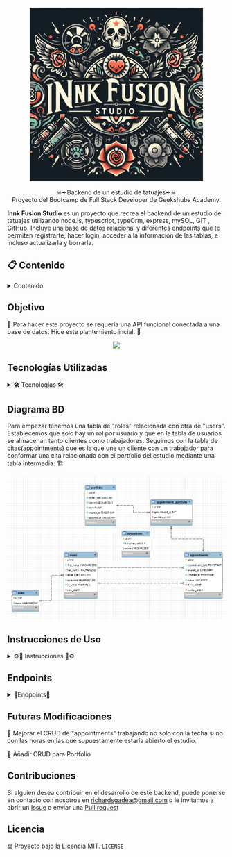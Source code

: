 <p>
   <div align="center">
      <img src="./img/logoStudio.jpg" style="max-width: 100%" height="400em">
   </div>    
</p>
<p align="center">☠✒Backend de un estudio de tatuajes✒☠
<br>
Proyecto del Bootcamp de Full Stack Developer de Geekshubs Academy.</p>


**Innk Fusion Studio** es un proyecto que recrea el backend de un estudio de tatuajes utilizando node.js, typescript, typeOrm, express, mySQL, GIT , GitHub. Incluye una base de datos relacional y diferentes endpoints que te permiten registrarte, hacer login, acceder a la información de las tablas, e incluso actualizarla y borrarla.

## 📋 Contenido 

<details>

  <summary>Contenido</summary>
<ol>
    <li><a href="#objetivo">Objetivo</a></li>
    <li><a href="#tecnologías-utilizadas">Tecnologías Utilizadas</a></li>
    <li><a href="#diagrama-bd">Diagrama BD</a></li>
    <li><a href="#instrucciones-de-uso">Instrucciones de Uso</a></li>
    <li><a href="#endpoints">Endpoints</a></li>
    <li><a href="#futuras-modificaciones">Futuras Modificaciones</a></li>
    <li><a href="#contribuciones">Contribuciones</a></li>
    <li><a href="#licencia">Licencia</a></li>
</ol>

</details>

## Objetivo

🎯 Para hacer este proyecto se requería una API funcional conectada a una base de datos. Hice este plantemiento incial. 🎯 

<p>
   <div align="center">
      <img src="./img/primerDesarrolloDiagramaEntidadRelación1.jpg" style="max-width: 100%">
   </div>    
</p>

## Tecnologías Utilizadas

<details>
<summary>🛠 Tecnologías 🛠</summary>

<div align="center">

   <a href="https://www.expressjs.com/">
      <img src= "https://img.shields.io/badge/express.js-%23404d59.svg?style=for-the-badge&logo=express&logoColor=%2361DAFB"/>
   </a>
   <a href="https://nodejs.org/en">
      <img src= "https://img.shields.io/badge/node.js-026E00?style=for-the-badge&logo=node.js&logoColor=white"/>
   </a>
   <a href="https://developer.mozilla.org/es/docs/Web/JavaScript">
      <img src= "https://img.shields.io/badge/javascipt-EFD81D?style=for-the-badge&logo=javascript&logoColor=black"/>
   </a>
   <a href="https://www.typescriptlang.org/">
      <img src="https://img.shields.io/badge/typescript-blue?style=for-the-badge&logo=typescript&logoColor=white">
   </a>

</div>

</details>

## Diagrama BD

Para empezar tenemos una tabla de "roles" relacionada con otra de "users". Establecemos que solo hay un rol por usuario y que en la tabla de usuarios se almacenan tanto clientes como trabajadores. Seguimos con la tabla de citas(appointments) que es la que une un cliente con un trabajador para conformar una cita relacionada con el portfolio del estudio mediante una tabla intermedia. 🏗

<p>
   <div align="center">
      <img src="./img/Diagrama BD.jpg" style="max-width: 100%">
   </div>    
</p>

## Instrucciones de Uso

<details>
<summary>⚙🔧 Instrucciones 🔧⚙</summary>

1. Clona este repositorio con el siguiente comando: `git clone [URL del repositorio]`.
2. A continuación instala todas las dependencias: `npm install `
3. Conectamos nuestro repositorio con la base de datos mediante las variables de entorno que se encuentran en el archivo .env

    ``` js
    	// Environment variables
	NODE_ENV= 

	// Server configuration
	PORT=

	// Database configuration
         DB_HOST=
         DB_PORT=
         DB_USER=
         DB_PASSWORD=
         DB_DATABASE=  

    	// Secret Token
         JWT_SECRET= ""
    ```  

4. Ejecutamos las migraciones `npx typeorm-ts-node-commonjs migration:run -d ./src/database/data-source.ts`
5. Para rellenar la tabla de datos inventados en el momento de desarrollo se puede hacer de dos maneras, una manualmente y dos con los factories, seeders y la librería faker. `npx ts-node ./src/database/seeders/dbSeeder.ts`
6. En desarrollo, lo hacemos funcionar y actualizarse en tiempo real mediante con este comando `npm run dev`
7. Para compilar usamos `npm run build`
8. En producción, con el comando `npm run start`
9. Usamos los endpoints almacenados en la carpeta routes para testear las distintas funcionalidades que se han diseñado.

</details>

## Endpoints

<details>
<summary>🧶Endpoints🧶</summary>

- ✅AUTHENTICATION

   - 🚛REGISTER USER

         POST http://localhost:4000/api/auth/register
      body:
      ``` js
            {
               "firstName":"newUser",
	            "email":"user@new.com",
	            "password":"12345678"
            }
      ```

   - 🚛LOGIN USER

         POST http://localhost:4000/api/auth/login
      body:
      ``` js
            {
               "email":"user@new.com",
	            "password":"12345678"
            }
      ```
- 👨‍👨‍👧‍👧USERS

   - 🚛PROFILE USER (Introducir token para la identificación(Auth))

      GET http://localhost:4000/api/users/profile
   
   - 🚛UPDATE PROFILE (Introducir token para la identificación(Auth))

         PUT http://localhost:4000/api/users/profile
      body:
        ``` js
        {
            "firstName": "NewUser", 
            "password": "Aa1234@",
        }
        ```
   - 🚛GET WORKERS (Introducir token para la identificación(Auth))

      GET http://localhost:4000/api/users/workers

- 📘APPOINTMENTS

   - 🚛CREATE APPOINTMENT (Introducir token para la identificación(Auth))
      
         POST http://localhost:4000/api/appointments
      body:
      ``` js
        {
            "appointment_date":"2024-03-19",
	         "email":"tattooWorker7@worker.com",
	         "name":"tattoName"
        }
      ```

   - 🚛UPDATE APPOINTMENT DATE (Introducir token para la identificación(Auth))

         PUT http://localhost:4000/api/appointments/:id
      body:
      ``` js
        {
            "AppointmentDate":"2024-04-12"
        }
      ``` 

   - 🚛DELETE APPOINTMENT (Introducir token para la identificación(Auth))

         DELETE http://localhost:4000/api/appointments/:id
      
   - 🚛GET CLIENT APPOINTMENTS (Introducir token para la identificación(Auth))

         GET http://localhost:4000/api/appointments/client/

   - 🚛GET WORKER APPOINTMENTS (Introducir token para la identificación(Auth))

         GET http://localhost:4000/api/appointments/worker/
      
</details>

## Futuras Modificaciones

🚀 Mejorar el CRUD de "appointments" trabajando no solo con la fecha si no con las horas en las que supuestamente estaría abierto el estudio.

🚀 Añadir CRUD para Portfolio

## Contribuciones
Si alguien desea contribuir en el desarrollo de este backend, puede ponerse en contacto con nosotros en richardsgadea@gmail.com o le invitamos a abrir un [Issue](https://github.com/RichardSGadea/InnkFusionStudio/issues) o enviar una [Pull request](https://github.com/RichardSGadea/InnkFusionStudio/pulls)

## Licencia

⚖️ Proyecto bajo la Licencia MIT.  `LICENSE` 
